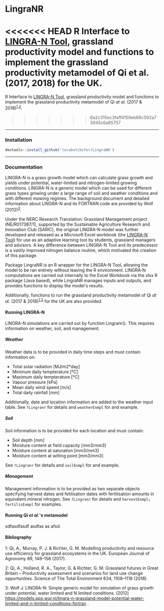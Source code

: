 # LingraNR
<<<<<<< HEAD
R Interface to [LINGRA-N Tool](https://widgets.figshare.com/articles/11359613/embed?show_title=1), grassland productivity model and functions to implement the grassland productivity metamodel of Qi et al. (2017, 2018) for the UK.
=======
R Interface to [LINGRA-N Tool](https://widgets.figshare.com/articles/11359613/embed?show_title=1), grassland productivity model and functions to implement the grassland productivity metamodel of Qi <i>at al.</i> (2017 & 2018)<sup>[1](#foot1),[2](#foot1)</sup>.
>>>>>>> 6a2c315ec3faff4159eb68c592a73945c6a85757

***
### Installation
```R
devtools::install_github('lucabutikofer/LingraNR')
```

***
### Documentation

LINGRA-N  is a  grass growth model which can calculate grass growth and yields under potential, water-limited and nitrogen-limited growing conditions. LINGRA-N is a generic model which can be used for different grass types growing under a large range of soil and weather conditions and with different mowing regimes. The background document and detailed information about LINGRA-N and its FORTRAN code are provided by Wolf (2012)<sup>[3](#footn3)</sup>.

Under the NERC Research Translation: Grassland Management project (NE/R017387/1), supported by the Sustainable Agriculture Research and Innovation Club (SARIC), the original LINGRA-N model was further developed and released as a Microsoft Excel workbook (the [LINGRA-N Tool](https://widgets.figshare.com/articles/11359613/embed?show_title=1)) for use as an adaptive learning tool by students, grassland managers and advisors. A key difference between LINGRA-N Tool and its predecessor is a vastly improved nitrogen balance routine, which motivated the creation of this package.

Package LingraNR is an R wrapper for the LINGRA-N Tool, allowing the model to be ran entirely without leaving the R environment. LINGRA-N computations are carried out internally to the Excel Workbook via the xlsx R package (Java based), while LingraNR manages inputs and outputs, and provides functions to display the model's results.

Additionally, functions to run the grassland productivity metamodel of Qi <i>at al.</i> (2017 & 2018)<sup>[1](#foot1),[2](#foot1)</sup> for the UK are also provided.

#### Running LINGRA-N

LINGRA-N simulations are carried out by function Lingranr(). This requires information on weather, soil, and management.

##### Weather
Weather data is to be provided in daily time steps and must contain information on:

  * Total solar radiation [MJ/m2*day]
  * Minimum daily tempterature [°C]
  * Maximum daily tempterature [°C]
  * Vapour pressure [kPa]
  * Mean daily wind speed [m/s]
  * Total daily rainfall [mm]

Additionally, date and location information are added to the weather input table. See `?Lingranr` for details and `weatherExmpl` for and example.

##### Soil
Soil information is to be provided for each location and must contain:

  * Soil depth [mm]
  * Moisture content at field capacity [mm3/mm3]
  * Moisture content at saturation [mm3/mm3]
  * Moisture content at wilting point [mm3/mm3]

See `?Lingranr` for details and `soilExmpl` for and example.

##### Management
Management information is to be provided as two separate objects specifying harvest dates and fetilisation dates with fertilisation amounts in equivalent mineral nitrogen.
See `?Lingranr` for details and `harvestExmpl; fertilisExmpl` for examples.



#### Running Qi <i>et al.</i>'s metamodel

sdfasdfasdf asdfas as afsd.


#### Bibliography

<a name="footn1">1</a>: Qi, A., Murray, P. J. & Richter, G. M. Modelling productivity and resource use efficiency for grassland ecosystems in the UK. European Journal of Agronomy 89, 148–158 (2017).

<a name="footn2">2</a>: Qi, A., Holland, R. A., Taylor, G. & Richter, G. M. Grassland futures in Great Britain – Productivity assessment and scenarios for land use change opportunities. Science of The Total Environment 634, 1108–1118 (2018).

<a name="footn3">3</a>: Wolf J. LINGRA-N: Simple generic model for simulation of grass growth under potential,
water limited and N limited conditions. (2012) https://models.pps.wur.nl/lingra-n-grassland-model-potential-water-limited-and-n-limited-conditions-fortran .

